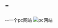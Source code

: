 # -
--一个pc网站
![pc网站](https://user-images.githubusercontent.com/101722948/158718074-6a4c9a96-2fe0-42fb-83a9-1ffbfc08bb77.jpeg)
